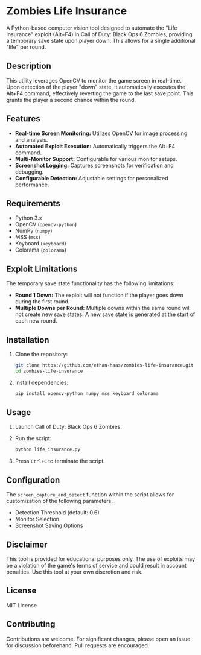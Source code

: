 # Zombies Life Insurance

A Python-based computer vision tool designed to automate the "Life Insurance" exploit (Alt+F4) in Call of Duty: Black Ops 6 Zombies, providing a temporary save state upon player down.  This allows for a single additional "life" per round.

## Description

This utility leverages OpenCV to monitor the game screen in real-time. Upon detection of the player "down" state, it automatically executes the Alt+F4 command, effectively reverting the game to the last save point. This grants the player a second chance within the round.

## Features

*   **Real-time Screen Monitoring:** Utilizes OpenCV for image processing and analysis.
*   **Automated Exploit Execution:** Automatically triggers the Alt+F4 command.
*   **Multi-Monitor Support:** Configurable for various monitor setups.
*   **Screenshot Logging:** Captures screenshots for verification and debugging.
*   **Configurable Detection:** Adjustable settings for personalized performance.

## Requirements

*   Python 3.x
*   OpenCV (`opencv-python`)
*   NumPy (`numpy`)
*   MSS (`mss`)
*   Keyboard (`keyboard`)
*   Colorama (`colorama`)

## Exploit Limitations

The temporary save state functionality has the following limitations:

*   **Round 1 Down:**  The exploit will not function if the player goes down during the first round.
*   **Multiple Downs per Round:** Multiple downs within the same round will not create new save states. A new save state is generated at the start of each new round.

## Installation

1.  Clone the repository:

    ```bash
    git clone https://github.com/ethan-haas/zombies-life-insurance.git
    cd zombies-life-insurance
    ```

2.  Install dependencies:

    ```bash
    pip install opencv-python numpy mss keyboard colorama
    ```

## Usage

1.  Launch Call of Duty: Black Ops 6 Zombies.
2.  Run the script:

    ```bash
    python life_insurance.py
    ```

3.  Press `Ctrl+C` to terminate the script.

## Configuration

The `screen_capture_and_detect` function within the script allows for customization of the following parameters:

*   Detection Threshold (default: 0.6)
*   Monitor Selection
*   Screenshot Saving Options

## Disclaimer

This tool is provided for educational purposes only.  The use of exploits may be a violation of the game's terms of service and could result in account penalties.  Use this tool at your own discretion and risk.

## License

MIT License

## Contributing

Contributions are welcome. For significant changes, please open an issue for discussion beforehand.  Pull requests are encouraged.

